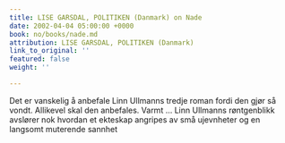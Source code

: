 ```yaml
---
title: LISE GARSDAL, POLITIKEN (Danmark) on Nade
date: 2002-04-04 05:00:00 +0000
book: no/books/nade.md
attribution: LISE GARSDAL, POLITIKEN (Danmark)
link_to_original: ''
featured: false
weight: ''

---
```

Det er vanskelig å anbefale Linn Ullmanns tredje roman fordi den gjør så vondt. Allikevel skal den anbefales. Varmt … Linn Ullmanns røntgenblikk avslører nok hvordan et ekteskap angripes av små ujevnheter og en langsomt muterende sannhet